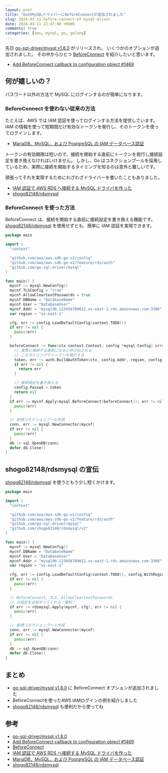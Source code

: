 ```yaml
---
layout: post
title: "GoのMySQLドライバーにBeforeConnectが追加されました"
slug: 2024-03-11-before-connect-of-mysql-driver
date: 2024-03-11 22:47:00 +0900
comments: true
categories: [aws, mysql, go, golang]
---
```


先日 [go-sql-driver/mysql v1.8.0](https://github.com/go-sql-driver/mysql/releases/tag/v1.8.0) がリリースされ、
いくつかのオプションが追加されました。
その中からひとつ [BeforeConnect](https://pkg.go.dev/github.com/go-sql-driver/mysql@v1.8.0#BeforeConnect) を紹介したいと思います。

- [Add BeforeConnect callback to configuration object #1469](https://github.com/go-sql-driver/mysql/pull/1469)

## 何が嬉しいの？

パスワード以外の方法で MySQL にログインするのが簡単になります。

### BeforeConnect を使わない従来の方法

たとえば、AWS では IAM 認証を使ってログインする方法を提供しています。
IAM の情報を使って短期間だけ有効なトークンを発行し、そのトークンを使ってログインします。

- [MariaDB、MySQL、および PostgreSQL の IAM データベース認証](https://docs.aws.amazon.com/ja_jp/AmazonRDS/latest/UserGuide/UsingWithRDS.IAMDBAuth.html)

トークンの有効期限は短いので、接続を開始する直前にトークンを発行し接続設定を書き換えなければいけません。
しかし、Go はコネクションプールを採用しているため、実際に接続を開始するタイミングを知るのは意外と難しいです。

頑張ってそれを実現するためにわざわざドライバーを書いたこともありました。

- [IAM 認証で AWS RDS へ接続する MySQL ドライバを作った](https://shogo82148.github.io/blog/2019/01/13/rdsmysql/)
- [shogo82148/rdsmysql](https://github.com/shogo82148/rdsmysql)

### BeforeConnect を使った方法

BeforeConnect は、接続を開始する直前に接続設定を書き換える機能です。
[shogo82148/rdsmysql](https://github.com/shogo82148/rdsmysql) を使用せずとも、簡単に IAM 認証を実現できます。

```go
package main

import (
  "context"

  "github.com/aws/aws-sdk-go-v2/config"
  "github.com/aws/aws-sdk-go-v2/feature/rds/auth"
  "github.com/go-sql-driver/mysql"
)

func main() {
  mycnf := mysql.NewConfig()
  mycnf.TLSConfig = "true"
  mycnf.AllowCleartextPasswords = true
  mycnf.DBName = "DatabaseName"
  mycnf.User = "DatabaseUser"
  mycnf.Addr = "mysqldb.123456789012.us-east-1.rds.amazonaws.com:3306"
  var region = "us-east-1"

  cfg, err := config.LoadDefaultConfig(context.TODO())
  if err != nil {
    panic(err)
  }

  beforeConnect := func(ctx context.Context, config *mysql.Config) error {
    // 実際に接続する直前になると呼び出される
    // このタイミングでトークンを発行する
    token, err := auth.BuildAuthToken(ctx, config.Addr, region, config.User, cfg.Credentials)
    if err != nil {
      return err
    }

    // 接続設定を書き換える
    config.Passwd = token
    return nil
  }
  if err := mycnf.Apply(mysql.BeforeConnect(beforeConnect)); err != nil {
    panic(err)
  }

  // 新規コネクションプール作成
  conn, err := mysql.NewConnector(mycnf)
  if err != nil {
    panic(err)
  }
  db := sql.OpenDB(conn)
  defer db.Close()
}
```

## shogo82148/rdsmysql の宣伝

[shogo82148/rdsmysql](https://github.com/shogo82148/rdsmysql) を使うともう少し短くかけます。

```go
package main

import (
  "context"

  "github.com/aws/aws-sdk-go-v2/config"
  "github.com/aws/aws-sdk-go-v2/feature/rds/auth"
  "github.com/go-sql-driver/mysql"
  "github.com/shogo82148/rdsmysql/v2"
)

func main() {
  mycnf := mysql.NewConfig()
  mycnf.DBName = "DatabaseName"
  mycnf.User = "DatabaseUser"
  mycnf.Addr = "mysqldb.123456789012.us-east-1.rds.amazonaws.com:3306"
  var region = "us-east-1"

  cfg, err := config.LoadDefaultConfig(context.TODO(), config.WithRegion(region))
  if err != nil {
    panic(err)
  }

  // BeforeConnect, TLS, AllowCleartextPasswords
  // の設定を全部やってくれる！便利！
  if err := rdsmysql.Apply(mycnf, cfg); err != nil {
    panic(err)
  }

  // 新規コネクションプール作成
  conn, err := mysql.NewConnector(mycnf)
  if err != nil {
    panic(err)
  }
  db := sql.OpenDB(conn)
  defer db.Close()
}
```

## まとめ

- [go-sql-driver/mysql v1.8.0](https://github.com/go-sql-driver/mysql/releases/tag/v1.8.0) に BeforeConnect オプションが追加されました
- BeforeConnectを使ったAWS IAMログインの例を紹介しました
- [shogo82148/rdsmysql](https://github.com/shogo82148/rdsmysql) も便利だから使ってね

## 参考

- [go-sql-driver/mysql v1.8.0](https://github.com/go-sql-driver/mysql/releases/tag/v1.8.0)
- [Add BeforeConnect callback to configuration object #1469](https://github.com/go-sql-driver/mysql/pull/1469)
- [BeforeConnect](https://pkg.go.dev/github.com/go-sql-driver/mysql@v1.8.0#BeforeConnect)
- [IAM 認証で AWS RDS へ接続する MySQL ドライバを作った](https://shogo82148.github.io/blog/2019/01/13/rdsmysql/)
- [MariaDB、MySQL、および PostgreSQL の IAM データベース認証](https://docs.aws.amazon.com/ja_jp/AmazonRDS/latest/UserGuide/UsingWithRDS.IAMDBAuth.html)
- [shogo82148/rdsmysql](https://github.com/shogo82148/rdsmysql)
